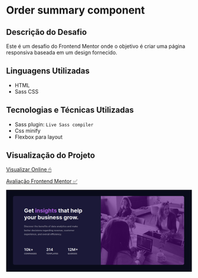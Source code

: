 # Order summary component

## Descrição do Desafio

Este é um desafio do Frontend Mentor onde o objetivo é criar uma página responsiva baseada em um design fornecido.

## Linguagens Utilizadas

- HTML
- Sass CSS

## Tecnologias e Técnicas Utilizadas

- Sass plugin: `Live Sass compiler`
- Css minify
- Flexbox para layout

## Visualização do Projeto

[Visualizar Online 🖱](https://lucasjcfreire.github.io/challenges/frontend-mentor/01-newbie/stats-preview-card-component-main/)

[Avaliação Frontend Mentor ✅](https://www.frontendmentor.io/solutions/practicing-sass---partials-mixins-and-variables-skmC2aHF2Q)

![Visualização do Projeto](./src/images/preview.png)
